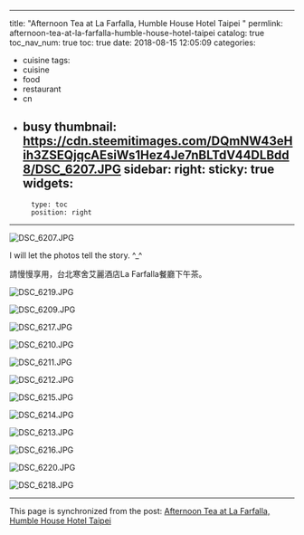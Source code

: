
---
title: "Afternoon Tea at La Farfalla, Humble House Hotel Taipei "
permlink: afternoon-tea-at-la-farfalla-humble-house-hotel-taipei
catalog: true
toc_nav_num: true
toc: true
date: 2018-08-15 12:05:09
categories:
- cuisine
tags:
- cuisine
- food
- restaurant
- cn
- busy
thumbnail: https://cdn.steemitimages.com/DQmNW43eHih3ZSEQjqcAEsiWs1Hez4Je7nBLTdV44DLBdd8/DSC_6207.JPG
sidebar:
    right:
        sticky: true
widgets:
    -
        type: toc
        position: right
---


![DSC_6207.JPG](https://cdn.steemitimages.com/DQmNW43eHih3ZSEQjqcAEsiWs1Hez4Je7nBLTdV44DLBdd8/DSC_6207.JPG)

I will let the photos tell the story. ^_^

請慢慢享用，台北寒舍艾麗酒店La Farfalla餐廳下午茶。

![DSC_6219.JPG](https://cdn.steemitimages.com/DQmTCQirAfKCm2BUEzXv9kv8LXN1fDBccYn5cgLg8oL9xn6/DSC_6219.JPG)

![DSC_6209.JPG](https://cdn.steemitimages.com/DQmXF5PNNQnjjji2Q6BcGwCV8PTi8zs6utykfpF5aCnMU1j/DSC_6209.JPG)

![DSC_6217.JPG](https://cdn.steemitimages.com/DQmUzmnGNWU4myspE9A43MNupurCHZbH1otyyoRx7koFNQj/DSC_6217.JPG)

![DSC_6210.JPG](https://cdn.steemitimages.com/DQmNfCzyb5z3nrd7Teqjzjdjby3SL2aAvp1xbdcWWNE7cR7/DSC_6210.JPG)

![DSC_6211.JPG](https://cdn.steemitimages.com/DQmSComVPxfPdXz9CFZnLgC18epy3y958TYbkLN7oZkfdto/DSC_6211.JPG)

![DSC_6212.JPG](https://cdn.steemitimages.com/DQmRzzJCTk8diEa83zT4yZuRZQzN8Xi9zWS7w1LUPRyMhYc/DSC_6212.JPG)

![DSC_6215.JPG](https://cdn.steemitimages.com/DQmV6HQ15RPA7HDyTBoGq3VqrxaAkMC5SnfopGNqusycXAW/DSC_6215.JPG)

![DSC_6214.JPG](https://cdn.steemitimages.com/DQmQigqqAq3Q1DJYcdMeiQrixKqjYWU9XsYmtY6d2HZKCVk/DSC_6214.JPG)

![DSC_6213.JPG](https://cdn.steemitimages.com/DQmeNDGhLhUUMkm3ojdMQkFbajLYdGeHQ88qqfFMgvHG53r/DSC_6213.JPG)

![DSC_6216.JPG](https://cdn.steemitimages.com/DQma59dXZGrVWpQS8Hty2Kz3nhSXL7vL1j4bah51xU7RxPN/DSC_6216.JPG)

![DSC_6220.JPG](https://cdn.steemitimages.com/DQmdS6oQ2UtPsFv4BncXtsTPCW12Z7MJPXjuKZANGfLMLFh/DSC_6220.JPG)

![DSC_6218.JPG](https://cdn.steemitimages.com/DQmWguwbg1akPmNwkNgTJYmUjNxgH6z2w9vUXwXPcJGtGxD/DSC_6218.JPG)

- - -

This page is synchronized from the post: [Afternoon Tea at La Farfalla, Humble House Hotel Taipei ](https://steemit.com/@deanliu/afternoon-tea-at-la-farfalla-humble-house-hotel-taipei)
